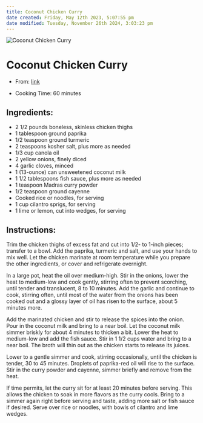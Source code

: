 ```yaml
---
title: Coconut Chicken Curry
date created: Friday, May 12th 2023, 5:07:55 pm
date modified: Tuesday, November 26th 2024, 3:03:23 pm
---
```


![Coconut Chicken Curry](https://static01.nyt.com/images/2021/01/06/dining/04Cookbooksrex2-curry/merlin_181749069_bac75581-7b0e-4426-8d8b-1803663440fd-articleLarge.jpg)

# Coconut Chicken Curry

- From: [link](https://cooking.nytimes.com/recipes/1021760-coconut-chicken-curry)

- Cooking Time: 60 minutes

## Ingredients:

- 2 1/2 pounds boneless, skinless chicken thighs
- 1 tablespoon ground paprika
- 1/2 teaspoon ground turmeric
- 2 teaspoons kosher salt, plus more as needed
- 1/3 cup canola oil
- 2 yellow onions, finely diced
- 4 garlic cloves, minced
- 1 (13-ounce) can unsweetened coconut milk
- 1 1/2 tablespoons fish sauce, plus more as needed
- 1 teaspoon Madras curry powder
- 1/2 teaspoon ground cayenne
- Cooked rice or noodles, for serving
- 1 cup cilantro sprigs, for serving
- 1 lime or lemon, cut into wedges, for serving

## Instructions:

Trim the chicken thighs of excess fat and cut into 1/2- to 1-inch pieces; transfer to a bowl. Add the paprika, turmeric and salt, and use your hands to mix well. Let the chicken marinate at room temperature while you prepare the other ingredients, or cover and refrigerate overnight.

In a large pot, heat the oil over medium-high. Stir in the onions, lower the heat to medium-low and cook gently, stirring often to prevent scorching, until tender and translucent, 8 to 10 minutes. Add the garlic and continue to cook, stirring often, until most of the water from the onions has been cooked out and a glossy layer of oil has risen to the surface, about 5 minutes more.

Add the marinated chicken and stir to release the spices into the onion. Pour in the coconut milk and bring to a near boil. Let the coconut milk simmer briskly for about 4 minutes to thicken a bit. Lower the heat to medium-low and add the fish sauce. Stir in 1 1/2 cups water and bring to a near boil. The broth will thin out as the chicken starts to release its juices.

Lower to a gentle simmer and cook, stirring occasionally, until the chicken is tender, 30 to 45 minutes. Droplets of paprika-red oil will rise to the surface. Stir in the curry powder and cayenne, simmer briefly and remove from the heat.

If time permits, let the curry sit for at least 20 minutes before serving. This allows the chicken to soak in more flavors as the curry cools. Bring to a simmer again right before serving and taste, adding more salt or fish sauce if desired. Serve over rice or noodles, with bowls of cilantro and lime wedges.
